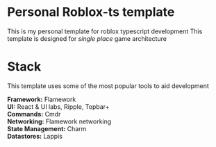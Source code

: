 # Personal Roblox-ts template

This is my personal template for roblox typescript development
This template is designed for *single place* game architecture

# Stack

This template uses some of the most popular tools to aid development

**Framework:** Flamework  <br>
**UI:** React & UI labs, Ripple, Topbar+  <br>
**Commands:** Cmdr  <br>
**Networking:** Flamework networking  <br>
**State Management:** Charm  <br>
**Datastores:** Lappis  <br>
